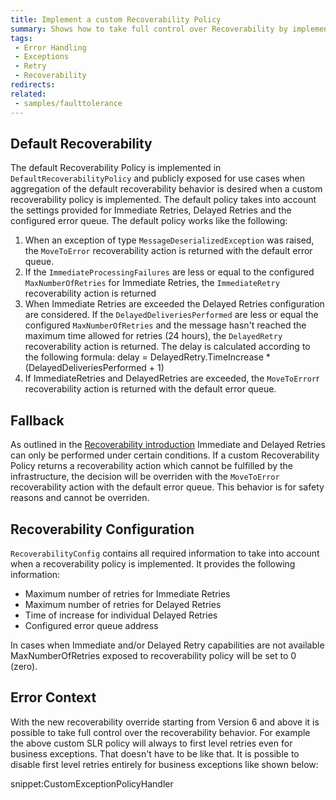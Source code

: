 ```yaml
---
title: Implement a custom Recoverability Policy
summary: Shows how to take full control over Recoverability by implementing a Recoverability Policy
tags:
 - Error Handling
 - Exceptions
 - Retry
 - Recoverability
redirects:
related:
 - samples/faulttolerance
---
```


## Default Recoverability

The default Recoverability Policy is implemented in `DefaultRecoverabilityPolicy` and publicly exposed for use cases when aggregation of the default recoverability behavior is desired when a custom recoverability policy is implemented. The default policy takes into account the settings provided for Immediate Retries, Delayed Retries and the configured error queue. The default policy works like the following:

1. When an exception of type `MessageDeserializedException` was raised, the `MoveToError` recoverability action is returned with the default error queue.
2. If the `ImmediateProcessingFailures` are less or equal to the configured `MaxNumberOfRetries` for Immediate Retries, the `ImmediateRetry` recoverability action is returned
3. When Immediate Retries are exceeded the Delayed Retries configuration are considered. If the `DelayedDeliveriesPerformed` are less or equal the configured `MaxNumberOfRetries` and the message hasn't reached the maximum time allowed for retries (24 hours), the `DelayedRetry` recoverability action is returned. The delay is calculated according to the following formula:
delay = DelayedRetry.TimeIncrease * (DelayedDeliveriesPerformed + 1)
4. If ImmediateRetries and DelayedRetries are exceeded, the `MoveToError`r recoverability action is returned with the default error queue.

## Fallback

As outlined in the [Recoverability introduction](/nservicebus/recoverability/) Immediate and Delayed Retries can only be performed under certain conditions. If a custom Recoverability Policy returns a recoverability action which cannot be fulfilled by the infrastructure, the decision will be overriden with the `MoveToError` recoverability action with the default error queue. This behavior is for safety reasons and cannot be overriden.

## Recoverability Configuration

`RecoverabilityConfig` contains all required information to take into account when a recoverability policy is implemented. It provides the following information:

* Maximum number of retries for Immediate Retries
* Maximum number of retries for Delayed Retries
* Time of increase for individual Delayed Retries
* Configured error queue address

In cases when Immediate and/or Delayed Retry capabilities are not available MaxNumberOfRetries exposed to recoverability policy will be set to 0 (zero).

## Error Context



With the new recoverability override starting from Version 6 and above it is possible to take full control over the recoverability behavior. For example the above custom SLR policy will always to first level retries even for business exceptions. That doesn't have to be like that. It is possible to disable first level retries entirely for business exceptions like shown below:

snippet:CustomExceptionPolicyHandler
